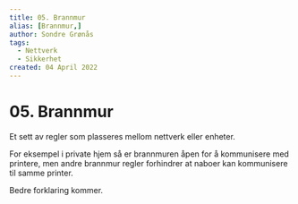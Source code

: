 ```yaml
---
title: 05. Brannmur
alias: [Brannmur,]
author: Sondre Grønås
tags:
  - Nettverk
  - Sikkerhet
created: 04 April 2022
---
```

# 05. Brannmur
Et sett av regler som plasseres mellom nettverk eller enheter.

For eksempel i private hjem så er brannmuren åpen for å kommunisere med printere, men andre brannmur regler forhindrer at naboer kan kommunisere til samme printer.

Bedre forklaring kommer.